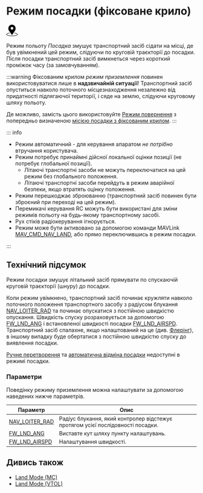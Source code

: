 # Режим посадки (фіксоване крило)

<img src="../../assets/site/position_fixed.svg" title="Position estimate required (e.g. GPS)" width="30px" />

Режим польоту _Посадка_ змушує транспортний засіб сідати на місці, де був увімкнений цей режим, слідуючи по круговій траєкторії до посадки. Після посадки транспортний засіб вимкнеться через короткий проміжок часу (за замовчуванням).

:::warning
Фіксованим крилом _режим приземлення_ повинен використовуватися лише в **надзвичайній ситуації**! Транспортний засіб опуститься навколо поточного місцезнаходження незалежно від придатності підлягаючої території, і сяде на землю, слідуючи круговому шляху польоту.

Де можливо, замість цього використовуйте [Режим повернення](../flight_modes_fw/return.md) з попередньо визначеною [місією посадки з фіксованим крилом](../flight_modes_fw/mission.md#mission-landing).
:::

::: info

- Режим автоматичний - для керування апаратом _не потрібно_ втручання користувача.
- Режим потребує принаймні дійсної локальної оцінки позиції (не потребує глобальної позиції).
  - Літаючі транспортні засоби не можуть переключатися на цей режим без глобального положення.
  - Літаючі транспортні засоби перейдуть в режим аварійної безпеки, якщо втратять оцінку положення.
- Режим перешкоджає зброюванню (транспортний засіб повинен бути зброєний при переході на цей режим).
- Перемикачі керування RC можуть бути використані для зміни режимів польоту на будь-якому транспортному засобі.
- Рух стіків радіокерування ігнорується.
- Режим може бути активовано за допомогою команди MAVLink [MAV_CMD_NAV_LAND](https://mavlink.io/en/messages/common.html#MAV_CMD_NAV_LAND), або прямо переключившись в режим посадки.

<!-- https://github.com/PX4/PX4-Autopilot/blob/main/src/modules/commander/ModeUtil/mode_requirements.cpp -->
:::

## Технічний підсумок

Режим посадки змушує літальний засіб прямувати по спускаючій круговій траєкторії (шнуру) до посадки.

Коли режим увімкнено, транспортний засіб починає кружляти навколо поточного положення транспортного засобу з радіусом блукання [NAV_LOITER_RAD](#NAV_LOITER_RAD) та починає опускатися з постійною швидкістю опускання. Швидкість спуску розраховується за допомогою [FW_LND_ANG](#FW_LND_ANG) і встановленої швидкості посадки [FW_LND_AIRSPD](#FW_LND_AIRSPD). Транспортний засіб спалахне, якщо налаштований на це (див. [Флерінг](../flight_modes_fw/mission.md#flaring-roll-out)), в іншому випадку буде обертатися з постійною швидкістю спуску до виявлення посадки.

[Ручне перетворення](../flight_modes_fw/mission.md#automatic-abort) та [автоматична відміна посадки](../flight_modes_fw/mission.md#nudging) недоступні в режимі посадки.

### Параметри

Поведінку режиму приземлення можна налаштувати за допомогою наведених нижче параметрів.

| Параметр                                                                                              | Опис                                                                            |
| ----------------------------------------------------------------------------------------------------- | ------------------------------------------------------------------------------- |
| <a id="NAV_LOITER_RAD"></a>[NAV_LOITER_RAD](../advanced_config/parameter_reference.md#NAV_LOITER_RAD) | Радіус блукання, який контролер відстежує протягом усієї послідовності посадки. |
| <a id="FW_LND_ANG"></a>[FW_LND_ANG](../advanced_config/parameter_reference.md#FW_LND_ANG)         | Виставте кут шляху пункту налаштувань.                                          |
| <a id="FW_LND_AIRSPD"></a>[FW_LND_AIRSPD](../advanced_config/parameter_reference.md#FW_LND_AIRSPD)   | Налаштування швидкості.                                                         |

## Дивись також

- [Land Mode (MC)](../flight_modes_mc/land.md)
- [Land Mode (VTOL)](../flight_modes_vtol/land.md)
